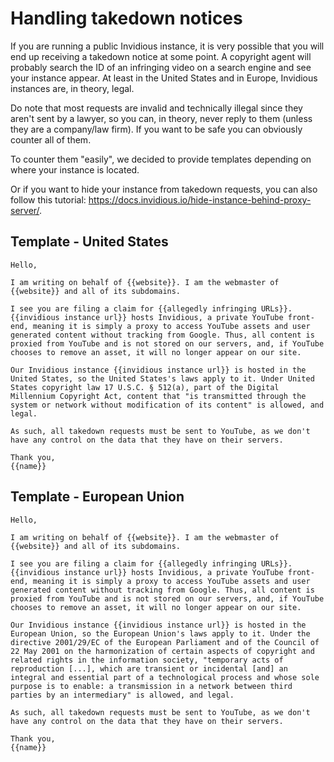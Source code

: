 # Handling takedown notices

If you are running a public Invidious instance, it is very possible that you will end up receiving a takedown notice at some point. A copyright agent will probably search the ID of an infringing video on a search engine and see your instance appear. At least in the United States and in Europe, Invidious instances are, in theory, legal.

Do note that most requests are invalid and technically illegal since they aren't sent by a lawyer, so you can, in theory, never reply to them (unless they are a company/law firm). If you want to be safe you can obviously counter all of them.

To counter them "easily", we decided to provide templates depending on where your instance is located.

Or if you want to hide your instance from takedown requests, you can also follow this tutorial: https://docs.invidious.io/hide-instance-behind-proxy-server/.

## Template - United States

```
Hello,

I am writing on behalf of {{website}}. I am the webmaster of {{website}} and all of its subdomains.

I see you are filing a claim for {{allegedly infringing URLs}}. {{invidious instance url}} hosts Invidious, a private YouTube front-end, meaning it is simply a proxy to access YouTube assets and user generated content without tracking from Google. Thus, all content is proxied from YouTube and is not stored on our servers, and, if YouTube chooses to remove an asset, it will no longer appear on our site.

Our Invidious instance {{invidious instance url}} is hosted in the United States, so the United States's laws apply to it. Under United States copyright law 17 U.S.C. § 512(a), part of the Digital Millennium Copyright Act, content that "is transmitted through the system or network without modification of its content" is allowed, and legal.

As such, all takedown requests must be sent to YouTube, as we don't have any control on the data that they have on their servers.

Thank you,
{{name}}
```

## Template - European Union

```
Hello,

I am writing on behalf of {{website}}. I am the webmaster of {{website}} and all of its subdomains.

I see you are filing a claim for {{allegedly infringing URLs}}. {{invidious instance url}} hosts Invidious, a private YouTube front-end, meaning it is simply a proxy to access YouTube assets and user generated content without tracking from Google. Thus, all content is proxied from YouTube and is not stored on our servers, and, if YouTube chooses to remove an asset, it will no longer appear on our site.

Our Invidious instance {{invidious instance url}} is hosted in the European Union, so the European Union's laws apply to it. Under the directive 2001/29/EC of the European Parliament and of the Council of 22 May 2001 on the harmonization of certain aspects of copyright and related rights in the information society, "temporary acts of reproduction [...], which are transient or incidental [and] an integral and essential part of a technological process and whose sole purpose is to enable: a transmission in a network between third parties by an intermediary" is allowed, and legal.

As such, all takedown requests must be sent to YouTube, as we don't have any control on the data that they have on their servers.

Thank you,
{{name}}
```
